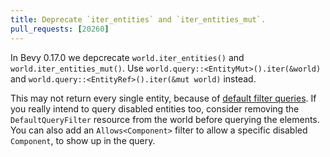 ```yaml
---
title: Deprecate `iter_entities` and `iter_entities_mut`.
pull_requests: [20260]
---
```


In Bevy 0.17.0 we depcrecate `world.iter_entities()` and `world.iter_entities_mut()`.
Use `world.query::<EntityMut>().iter(&world)` and `world.query::<EntityRef>().iter(&mut world)` instead.

This may not return every single entity, because of [default filter queries](https://docs.rs/bevy/latest/bevy/ecs/entity_disabling/index.html). If you really intend to query disabled entities too, consider removing the `DefaultQueryFilter` resource from the world before querying the elements. You can also add an `Allows<Component>` filter to allow a specific disabled `Component`, to show up in the query.
